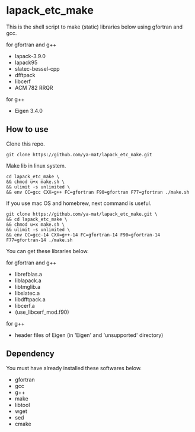 # lapack_etc_make

This is the shell script to make (static) libraries below using gfortran and gcc.

for gfortran and g++

- lapack-3.9.0
- lapack95
- slatec-bessel-cpp
- dfftpack
- libcerf
- ACM 782 RRQR

for g++

- Eigen 3.4.0

## How to use

Clone this repo.

```
git clone https://github.com/ya-mat/lapack_etc_make.git
```

Make lib in linux system.
```
cd lapack_etc_make \
&& chmod u+x make.sh \
&& ulimit -s unlimited \
&& env CC=gcc CXX=g++ FC=gfortran F90=gfortran F77=gfortran ./make.sh
```

If you use mac OS and homebrew, next command is useful.

```
git clone https://github.com/ya-mat/lapack_etc_make.git \
&& cd lapack_etc_make \
&& chmod u+x make.sh \
&& ulimit -s unlimited \
&& env CC=gcc-14 CXX=g++-14 FC=gfortran-14 F90=gfortran-14 F77=gfortran-14 ./make.sh
```

You can get these libraries below.

for gfortran and g++

- librefblas.a
- liblapack.a
- libtmglib.a
- libslatec.a
- libdfftpack.a
- libcerf.a
- (use_libcerf_mod.f90)

for g++

- header files of Eigen (in 'Eigen' and 'unsupported' directory)

## Dependency

You must have already installed these softwares below.

- gfortran
- gcc
- g++
- make
- libtool
- wget
- sed
- cmake
